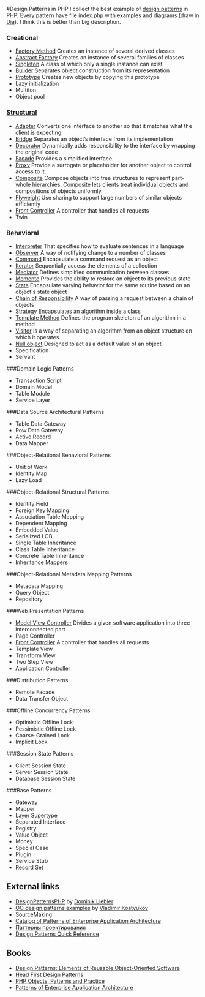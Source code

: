 #Design Patterns in PHP
I collect the best example of [design patterns](https://en.wikipedia.org/wiki/Software_design_pattern) in PHP.
Every pattern have file index.php with examples and diagrams (draw in [Dia](https://wiki.gnome.org/Apps/Dia)).
I think this is better than big description.

### Creational
* [Factory Method](creational/factoryMethod) Creates an instance of several derived classes
* [Abstract Factory](creational/abstractFactory) Creates an instance of several families of classes
* [Singleton](creational/singleton) A class of which only a single instance can exist
* [Builder](creational/builder) Separates object construction from its representation
* [Prototype](creational/prototype) Creates new objects by copying this prototype
* Lazy initialization
* Multiton
* Object pool

### [Structural](structural)
* [Adapter](structural/adapter) Converts one interface to another so that it matches what the client is expecting
* [Bridge](structural/bridge) Separates an object’s interface from its implementation
* [Decorator](structural/decorator) Dynamically adds responsibility to the interface by wrapping the original code
* [Facade](structural/facade) Provides a simplified interface
* [Proxy](structural/proxy) Provide a surrogate or placeholder for another object to control access to it.
* [Composite](structural/composite) Compose objects into tree structures to represent part-whole hierarchies.
Composite lets clients treat individual objects and compositions of objects uniformly.
* [Flyweight](structural/flyweight) Use sharing to support large numbers of similar objects efficiently
* [Front Controller](structural/frontController) A controller that handles all requests
* Twin

### Behavioral
* [Interpreter](behavioral/interpreter) That specifies how to evaluate sentences in a language
* [Observer](behavioral/observer) A way of notifying change to a number of classes
* [Command](behavioral/command) Encapsulate a command request as an object
* [Iterator](behavioral/iterator) Sequentially access the elements of a collection
* [Mediator](behavioral/mediator) Defines simplified communication between classes
* [Memento](behavioral/memento) Provides the ability to restore an object to its previous state
* [State](behavioral/state) Encapsulate varying behavior for the same routine based on an object's state object
* [Chain of Responsibility](behavioral/chainOfResponsibility) A way of passing a request between a chain of objects
* [Strategy](behavioral/strategy) Encapsulates an algorithm inside a class
* [Template Method](behavioral/templateMethod) Defines the program skeleton of an algorithm in a method
* [Visitor](behavioral/visitor) Is a way of separating an algorithm from an object structure on which it operates.
* [Null object](behavioral/nullObject) Designed to act as a default value of an object
* Specification
* Servant

###Domain Logic Patterns
* Transaction Script
* Domain Model
* Table Module
* Service Layer

###Data Source Architectural Patterns
* Table Data Gateway
* Row Data Gateway
* Active Record
* Data Mapper

###Object-Relational Behavioral Patterns
* Unit of Work
* Identity Map
* Lazy Load

###Object-Relational Structural Patterns
* Identity Field
* Foreign Key Mapping
* Association Table Mapping
* Dependent Mapping
* Embedded Value
* Serialized LOB
* Single Table Inheritance
* Class Table Inheritance
* Concrete Table Inheritance
* Inheritance Mappers

###Object-Relational Metadata Mapping Patterns
* Metadata Mapping
* Query Object
* Repository

###Web Presentation Patterns
* [Model View Controller](webPresentation/mvc) Divides a given software application into three interconnected part
* Page Controller
* [Front Controller](webPresentation/frontController) A controller that handles all requests
* Template View
* Transform View
* Two Step View
* Application Controller

###Distribution Patterns
* Remote Facade
* Data Transfer Object

###Offline Concurrency Patterns
* Optimistic Offline Lock
* Pessimistic Offline Lock
* Coarse-Grained Lock
* Implicit Lock

###Session State Patterns
* Client Session State
* Server Session State
* Database Session State

###Base Patterns
* Gateway
* Mapper
* Layer Supertype
* Separated Interface
* Registry
* Value Object
* Money
* Special Case
* Plugin
* Service Stub
* Record Set

## External links
* [DesignPatternsPHP](https://github.com/domnikl/DesignPatternsPHP#designpatternsphp) by [Dominik Liebler](https://github.com/domnikl)
* [OO design patterns examples](https://github.com/vkostyukov/patterns-pack) by [Vladimir Kostyukov](https://github.com/vkostyukov)
* [SourceMaking](http://sourcemaking.com/design_patterns)
* [Catalog of Patterns of Enterprise Application Architecture](http://martinfowler.com/eaaCatalog/index.html)
* [Паттерны проектирования](http://habrahabr.ru/post/84706/)
* [Design Patterns Quick Reference](http://www.mcdonaldland.info/2007/11/28/40/)

## Books
* [Design Patterns: Elements of Reusable Object-Oriented Software](http://amzn.com/0201633612)
* [Head First Design Patterns](http://amzn.com/0596007124)
* [PHP Objects, Patterns and Practice](http://amzn.com/143022925X)
* [Patterns of Enterprise Application Architecture](http://amzn.com/0321127420)